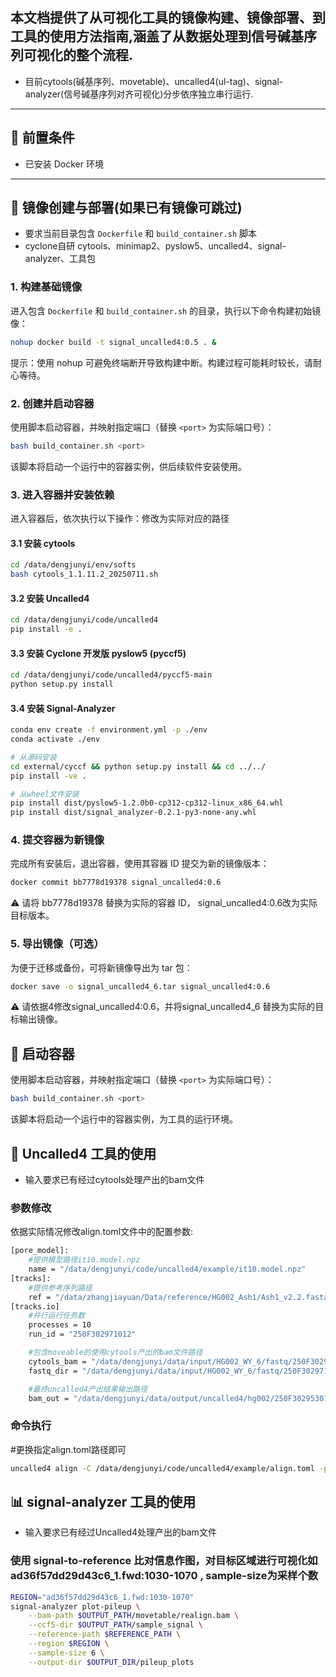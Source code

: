 ## 本文档提供了从可视化工具的镜像构建、镜像部署、到工具的使用方法指南,涵盖了从数据处理到信号碱基序列可视化的整个流程.

- 目前cytools(碱基序列、movetable)、uncalled4(ul-tag)、signal-analyzer(信号碱基序列对齐可视化)分步依序独立串行运行.

---

## 📌 前置条件

- 已安装 Docker 环境

---

## 🚀 镜像创建与部署(如果已有镜像可跳过)

- 要求当前目录包含 `Dockerfile` 和 `build_container.sh` 脚本
- cyclone自研 cytools、minimap2、pyslow5、uncalled4、signal-analyzer、工具包

### 1. 构建基础镜像

进入包含 `Dockerfile` 和 `build_container.sh` 的目录，执行以下命令构建初始镜像：

```bash
nohup docker build -t signal_uncalled4:0.5 . &
```
提示：使用 nohup 可避免终端断开导致构建中断。构建过程可能耗时较长，请耐心等待。


### 2. 创建并启动容器

使用脚本启动容器，并映射指定端口（替换 `<port>` 为实际端口号）：

```bash
bash build_container.sh <port>
```
该脚本将启动一个运行中的容器实例，供后续软件安装使用。


### 3. 进入容器并安装依赖
进入容器后，依次执行以下操作：修改为实际对应的路径

#### 3.1 安装 cytools
```bash
cd /data/dengjunyi/env/softs
bash cytools_1.1.11.2_20250711.sh
```

#### 3.2 安装 Uncalled4
```bash
cd /data/dengjunyi/code/uncalled4
pip install -e .
```

#### 3.3 安装 Cyclone 开发版 pyslow5 (pyccf5)
```bash
cd /data/dengjunyi/code/uncalled4/pyccf5-main
python setup.py install
```

#### 3.4 安装 Signal-Analyzer
```sh
conda env create -f environment.yml -p ./env
conda activate ./env

# 从源码安装
cd external/cyccf && python setup.py install && cd ../../
pip install -ve .

# 从wheel文件安装
pip install dist/pyslow5-1.2.0b0-cp312-cp312-linux_x86_64.whl
pip install dist/signal_analyzer-0.2.1-py3-none-any.whl
```


### 4. 提交容器为新镜像
完成所有安装后，退出容器，使用其容器 ID 提交为新的镜像版本：
```bash
docker commit bb7778d19378 signal_uncalled4:0.6
```
⚠️ 请将 bb7778d19378 替换为实际的容器 ID， signal_uncalled4:0.6改为实际目标版本。


### 5. 导出镜像（可选）
为便于迁移或备份，可将新镜像导出为 tar 包：
```bash
docker save -o signal_uncalled4_6.tar signal_uncalled4:0.6
```
⚠️ 请依据4修改signal_uncalled4:0.6，并将signal_uncalled4_6 替换为实际的目标输出镜像。




## 🚀 启动容器

使用脚本启动容器，并映射指定端口（替换 `<port>` 为实际端口号）：

```bash
bash build_container.sh <port>
```
该脚本将启动一个运行中的容器实例，为工具的运行环境。




## 🔧 Uncalled4 工具的使用
- 输入要求已有经过cytools处理产出的bam文件
###  参数修改
依据实际情况修改align.toml文件中的配置参数:
```bash
[pore_model]: 
    #提供模型路径it10.model.npz
    name = "/data/dengjunyi/code/uncalled4/example/it10.model.npz"  
[tracks]: 
    #提供参考序列路径
    ref = "/data/zhangjiayuan/Data/reference/HG002_Ash1/Ash1_v2.2.fasta"
[tracks.io]
    #并行运行任务数
    processes = 10
    run_id = "250F302971012"

    #包含moveable的使用cytools产出的bam文件路径
    cytools_bam = "/data/dengjunyi/data/input/HG002_WY_6/fastq/250F302971012/summary/250F302971012.bam"
    fastq_dir = "/data/dengjunyi/data/input/HG002_WY_6/fastq/250F302971012/all/bases"

    #最终uncalled4产出结果输出路径
    bam_out = "/data/dengjunyi/data/output/uncalled4/hg002/250F302953011/250F302953011_align_docker_image_cyir2.bam"
```

### 命令执行
#更换指定align.toml路径即可
```bash
uncalled4 align -C /data/dengjunyi/code/uncalled4/example/align.toml -p 1 --bam-f5c
```


## 📊 signal-analyzer 工具的使用
- 输入要求已有经过Uncalled4处理产出的bam文件
###  使用 signal-to-reference 比对信息作图，对目标区域进行可视化如 ad36f57dd29d43c6_1.fwd:1030-1070 , sample-size为采样个数
```bash
REGION="ad36f57dd29d43c6_1.fwd:1030-1070"
signal-analyzer plot-pileup \
    --bam-path $OUTPUT_PATH/movetable/realign.bam \
    --ccf5-dir $OUTPUT_PATH/sample_signal \
    --reference-path $REFERENCE_PATH \
    --region $REGION \
    --sample-size 6 \
    --output-dir $OUTPUT_DIR/pileup_plots
```

